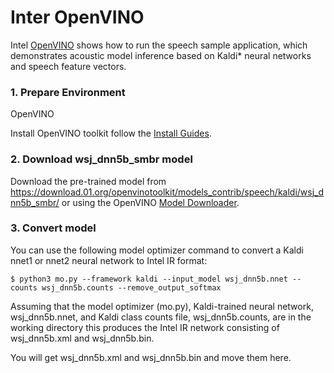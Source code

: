 # Inter OpenVINO

Intel [OpenVINO](https://docs.openvinotoolkit.org/latest/_inference_engine_samples_speech_sample_README.html) shows how to run the speech sample application, which demonstrates acoustic model inference based on Kaldi* neural networks and speech feature vectors.

### 1. Prepare Environment
OpenVINO

Install OpenVINO toolkit follow the [Install Guides](https://docs.openvinotoolkit.org/latest/_docs_install_guides_installing_openvino_linux.html).

### 2. Download wsj_dnn5b_smbr model
Download the pre-trained model from https://download.01.org/openvinotoolkit/models_contrib/speech/kaldi/wsj_dnn5b_smbr/ or using the OpenVINO [Model Downloader](https://github.com/opencv/open_model_zoo/tree/2018/model_downloader).

### 3. Convert model
You can use the following model optimizer command to convert a Kaldi nnet1 or nnet2 neural network to Intel IR format:
```
$ python3 mo.py --framework kaldi --input_model wsj_dnn5b.nnet --counts wsj_dnn5b.counts --remove_output_softmax
```
Assuming that the model optimizer (mo.py), Kaldi-trained neural network, wsj_dnn5b.nnet, and Kaldi class counts file, wsj_dnn5b.counts, are in the working directory this produces the Intel IR network consisting of wsj_dnn5b.xml and wsj_dnn5b.bin.

You will get wsj_dnn5b.xml and wsj_dnn5b.bin and move them here.
